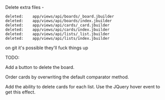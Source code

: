 Delete  extra files - 

	deleted:    app/views/api/boards/_board.jbuilder
	deleted:    app/views/api/boards/index.jbuilder
	deleted:    app/views/api/cards/_card.jbuilder
	deleted:    app/views/api/cards/index.jbuilder
	deleted:    app/views/api/lists/_list.jbuilder
	deleted:    app/views/api/lists/index.jbuilder

on git it's possible they'll fuck things up


TODO:



Add a button to delete the board.

Order cards by overwriting the default comparator method.

Add the ability to delete cards for each list. Use the JQuery hover event to get this effect.